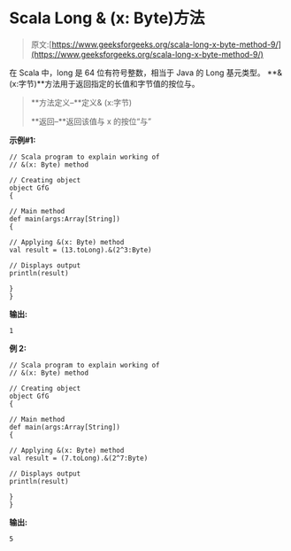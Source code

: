 # Scala Long & (x: Byte)方法

> 原文:[https://www.geeksforgeeks.org/scala-long-x-byte-method-9/](https://www.geeksforgeeks.org/scala-long-x-byte-method-9/)

在 Scala 中，long 是 64 位有符号整数，相当于 Java 的 Long 基元类型。 **& (x:字节)**方法用于返回指定的长值和字节值的按位与。

> **方法定义–**定义& (x:字节)
> 
> **返回–**返回该值与 x 的按位“与”

**示例#1:**

```
// Scala program to explain working of
// &(x: Byte) method

// Creating object
object GfG
{ 

// Main method
def main(args:Array[String])
{

// Applying &(x: Byte) method 
val result = (13.toLong).&(2^3:Byte)

// Displays output
println(result)

}
} 
```

**输出:**

```
1
```

**例 2:**

```
// Scala program to explain working of
// &(x: Byte) method

// Creating object
object GfG
{ 

// Main method
def main(args:Array[String])
{

// Applying &(x: Byte) method 
val result = (7.toLong).&(2^7:Byte)

// Displays output
println(result)

}
} 
```

**输出:**

```
5
```
